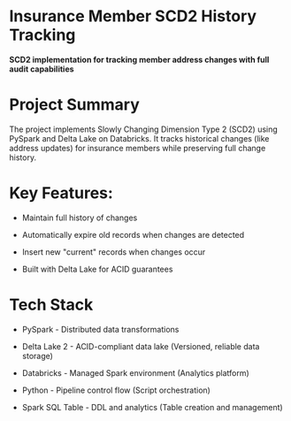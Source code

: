 # Insurance Member SCD2 History Tracking


**SCD2 implementation for tracking member address changes with full audit capabilities**

# Project Summary

The project implements Slowly Changing Dimension Type 2 (SCD2) using PySpark and Delta Lake on Databricks.
It tracks historical changes (like address updates) for insurance members while preserving full change history.


# Key Features:

- Maintain full history of changes

- Automatically expire old records when changes are detected

- Insert new "current" records when changes occur

- Built with Delta Lake for ACID guarantees




# Tech Stack 

- PySpark -	Distributed data transformations

- Delta Lake 2	- ACID-compliant data lake (Versioned, reliable data storage)

- Databricks	- Managed Spark environment (Analytics platform)

- Python -	Pipeline control flow (Script orchestration)

- Spark SQL	Table - DDL and analytics (Table creation and management)




